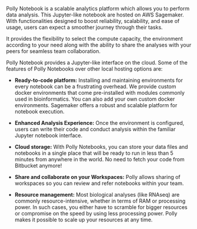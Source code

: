 Polly Notebook is a scalable analytics platform which allows you to perform data analysis. This Jupyter-like notebook are hosted on AWS Sagemaker. With functionalities designed to boost reliability, scalability, and ease of usage, users can expect a smoother journey through their tasks.

It provides the flexibility to select the compute capacity, the environment according to your need along with the ability to share the analyses with your peers for seamless team collaboration. 

Polly Notebook provides a Jupyter-like interface on the cloud. Some of the features of Polly Notebooks over other local hosting options are:

*   **Ready-to-code platform:** Installing and maintaining environments for every notebook can be a frustrating overhead. We provide custom docker environments that come pre-installed with modules commonly used in bioinformatics. You can also add your own custom docker environments. Sagemaker offers a robust and scalable platform for notebook execution.

*   **Enhanced Analysis Experience:** Once the environment is configured, users can write their code and conduct analysis within the familiar Jupyter notebook interface. 

*   **Cloud storage:** With Polly Notebooks, you can store your data files and notebooks in a single place that will be ready to run in less than 5 minutes from anywhere in the world. No need to fetch your code from Bitbucket anymore!

*   **Share and collaborate on your Workspaces:** Polly allows sharing of workspaces so you can review and refer notebooks within your team. 

*   **Resource management:** Most biological analyses (like RNAseq) are commonly resource-intensive, whether in terms of RAM or processing power. In such cases, you either have to scramble for bigger resources or compromise on the speed by using less processing power. Polly makes it possible to scale up your resources at any time.

